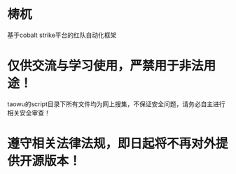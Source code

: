 # 梼杌
基于cobalt strike平台的红队自动化框架

# 仅供交流与学习使用，严禁用于非法用途！

taowu的script目录下所有文件均为网上搜集，不保证安全问题，请务必自主进行相关安全审查！
# 遵守相关法律法规，即日起将不再对外提供开源版本！

